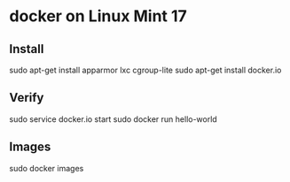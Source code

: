 # docker on Linux Mint 17

## Install 
sudo apt-get install apparmor lxc cgroup-lite
sudo apt-get install docker.io

## Verify
sudo service docker.io start
sudo docker run hello-world

## Images
sudo docker images

